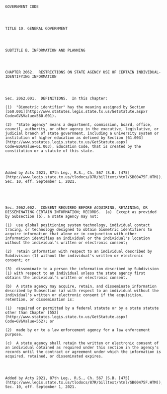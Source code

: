 ﻿
    
    
    	
    					
    
    
    GOVERNMENT CODE
    
      
    
    
    TITLE 10. GENERAL GOVERNMENT
    
      
    
    
    SUBTITLE B. INFORMATION AND PLANNING
    
      
    
    
    CHAPTER 2062.  RESTRICTIONS ON STATE AGENCY USE OF CERTAIN INDIVIDUAL-IDENTIFYING INFORMATION
    
      
    
    
    Sec. 2062.001.  DEFINITIONS.  In this chapter:
    
    (1)  "Biometric identifier" has the meaning assigned by Section [560.001](http://www.statutes.legis.state.tx.us/GetStatute.aspx?Code=GV&Value=560.001).
    
    (2)  "State agency" means a department, commission, board, office, council, authority, or other agency in the executive, legislative, or judicial branch of state government, including a university system or institution of higher education as defined by Section [61.003](http://www.statutes.legis.state.tx.us/GetStatute.aspx?Code=ED&Value=61.003), Education Code, that is created by the constitution or a statute of this state.
    
    
    
    
    Added by Acts 2021, 87th Leg., R.S., Ch. 567 (S.B. [475](http://www.legis.state.tx.us/tlodocs/87R/billtext/html/SB00475F.HTM)), Sec. 10, eff. September 1, 2021.
    
    
    
    
    
    Sec. 2062.002.  CONSENT REQUIRED BEFORE ACQUIRING, RETAINING, OR DISSEMINATING CERTAIN INFORMATION; RECORDS.  (a)  Except as provided by Subsection (b), a state agency may not:
    
    (1)  use global positioning system technology, individual contact tracing, or technology designed to obtain biometric identifiers to acquire information that alone or in conjunction with other information identifies an individual or the individual's location without the individual's written or electronic consent;
    
    (2)  retain information with respect to an individual described by Subdivision (1) without the individual's written or electronic consent; or
    
    (3)  disseminate to a person the information described by Subdivision (1) with respect to an individual unless the state agency first obtains the individual's written or electronic consent.
    
    (b)  A state agency may acquire, retain, and disseminate information described by Subsection (a) with respect to an individual without the individual's written or electronic consent if the acquisition, retention, or dissemination is:
    
    (1)  required or permitted by a federal statute or by a state statute other than Chapter [552](http://www.statutes.legis.state.tx.us/GetStatute.aspx?Code=GV&Value=552); or
    
    (2)  made by or to a law enforcement agency for a law enforcement purpose.
    
    (c)  A state agency shall retain the written or electronic consent of an individual obtained as required under this section in the agency's records until the contract or agreement under which the information is acquired, retained, or disseminated expires.
    
    
    
    
    Added by Acts 2021, 87th Leg., R.S., Ch. 567 (S.B. [475](http://www.legis.state.tx.us/tlodocs/87R/billtext/html/SB00475F.HTM)), Sec. 10, eff. September 1, 2021.
    
    
    
    
    				
